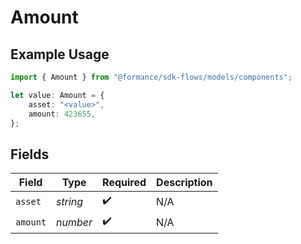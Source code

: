 # Amount

## Example Usage

```typescript
import { Amount } from "@formance/sdk-flows/models/components";

let value: Amount = {
    asset: "<value>",
    amount: 423655,
};
```

## Fields

| Field              | Type               | Required           | Description        |
| ------------------ | ------------------ | ------------------ | ------------------ |
| `asset`            | *string*           | :heavy_check_mark: | N/A                |
| `amount`           | *number*           | :heavy_check_mark: | N/A                |